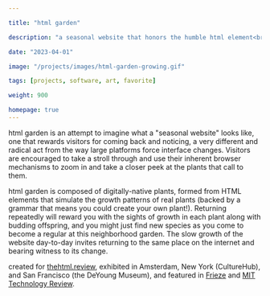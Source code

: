 ```yaml
---

title: "html garden"

description: "a seasonal website that honors the humble html element<br/><br/>as seen in [Frieze](https://www.frieze.com/article/online-publications-bridging-poetry-and-code), at [Culturehub](https://www.culturehub.org/events/inspect-elements), and the [de Young Museum](https://deyoungopen2023.artcall.org/submissions/qr-view/424024)."

date: "2023-04-01"

image: "/projects/images/html-garden-growing.gif"

tags: [projects, software, art, favorite]

weight: 900

homepage: true
---
```



html garden is an attempt to imagine what a "seasonal website" looks like, one that rewards visitors for coming back and noticing, a very different and radical act from the way large platforms force interface changes. Visitors are encouraged to take a stroll through and use their inherent browser mechanisms to zoom in and take a closer peek at the plants that call to them.

html garden is composed of digitally-native plants, formed from HTML elements that simulate the growth patterns of real plants (backed by a grammar that means you could create your own plant!). Returning repeatedly will reward you with the sights of growth in each plant along with budding offspring, and you might just find new species as you come to become a regular at this neighborhood garden. The slow growth of the website day-to-day invites returning to the same place on the internet and bearing witness to its change.

created for [thehtml.review](http://thehtml.review), exhibited in Amsterdam, New York (CultureHub), and San Francisco (the DeYoung Museum), and featured in [Frieze](https://www.frieze.com/article/online-publications-bridging-poetry-and-code) and [MIT Technology Review](https://www.technologyreview.com/2023/12/21/1084525/internet-whimsy-html-energy/).
